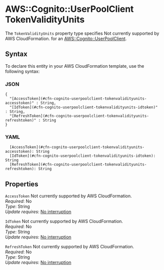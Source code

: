 # AWS::Cognito::UserPoolClient TokenValidityUnits<a name="aws-properties-cognito-userpoolclient-tokenvalidityunits"></a>

<a name="aws-properties-cognito-userpoolclient-tokenvalidityunits-description"></a>The `TokenValidityUnits` property type specifies Not currently supported by AWS CloudFormation\. for an [AWS::Cognito::UserPoolClient](aws-resource-cognito-userpoolclient.md)\.

## Syntax<a name="aws-properties-cognito-userpoolclient-tokenvalidityunits-syntax"></a>

To declare this entity in your AWS CloudFormation template, use the following syntax:

### JSON<a name="aws-properties-cognito-userpoolclient-tokenvalidityunits-syntax.json"></a>

```
{
  "[AccessToken](#cfn-cognito-userpoolclient-tokenvalidityunits-accesstoken)" : String,
  "[IdToken](#cfn-cognito-userpoolclient-tokenvalidityunits-idtoken)" : String,
  "[RefreshToken](#cfn-cognito-userpoolclient-tokenvalidityunits-refreshtoken)" : String
}
```

### YAML<a name="aws-properties-cognito-userpoolclient-tokenvalidityunits-syntax.yaml"></a>

```
  [AccessToken](#cfn-cognito-userpoolclient-tokenvalidityunits-accesstoken): String
  [IdToken](#cfn-cognito-userpoolclient-tokenvalidityunits-idtoken): String
  [RefreshToken](#cfn-cognito-userpoolclient-tokenvalidityunits-refreshtoken): String
```

## Properties<a name="aws-properties-cognito-userpoolclient-tokenvalidityunits-properties"></a>

`AccessToken`  <a name="cfn-cognito-userpoolclient-tokenvalidityunits-accesstoken"></a>
Not currently supported by AWS CloudFormation\.  
*Required*: No  
*Type*: String  
*Update requires*: [No interruption](https://docs.aws.amazon.com/AWSCloudFormation/latest/UserGuide/using-cfn-updating-stacks-update-behaviors.html#update-no-interrupt)

`IdToken`  <a name="cfn-cognito-userpoolclient-tokenvalidityunits-idtoken"></a>
Not currently supported by AWS CloudFormation\.  
*Required*: No  
*Type*: String  
*Update requires*: [No interruption](https://docs.aws.amazon.com/AWSCloudFormation/latest/UserGuide/using-cfn-updating-stacks-update-behaviors.html#update-no-interrupt)

`RefreshToken`  <a name="cfn-cognito-userpoolclient-tokenvalidityunits-refreshtoken"></a>
Not currently supported by AWS CloudFormation\.  
*Required*: No  
*Type*: String  
*Update requires*: [No interruption](https://docs.aws.amazon.com/AWSCloudFormation/latest/UserGuide/using-cfn-updating-stacks-update-behaviors.html#update-no-interrupt)